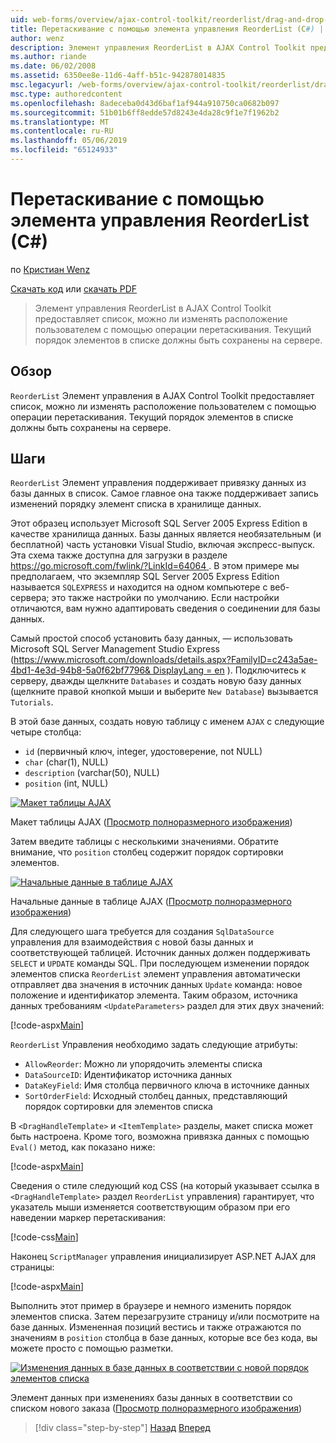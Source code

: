 ```yaml
---
uid: web-forms/overview/ajax-control-toolkit/reorderlist/drag-and-drop-via-reorderlist-cs
title: Перетаскивание с помощью элемента управления ReorderList (C#) | Документация Майкрософт
author: wenz
description: Элемент управления ReorderList в AJAX Control Toolkit предоставляет список, можно ли изменять расположение пользователем с помощью операции перетаскивания. Текущий порядок элементов в списке должны...
ms.author: riande
ms.date: 06/02/2008
ms.assetid: 6350ee8e-11d6-4aff-b51c-942878014835
msc.legacyurl: /web-forms/overview/ajax-control-toolkit/reorderlist/drag-and-drop-via-reorderlist-cs
msc.type: authoredcontent
ms.openlocfilehash: 8adeceba0d43d6baf1af944a910750ca0682b097
ms.sourcegitcommit: 51b01b6ff8edde57d8243e4da28c9f1e7f1962b2
ms.translationtype: MT
ms.contentlocale: ru-RU
ms.lasthandoff: 05/06/2019
ms.locfileid: "65124933"
---
```

# <a name="drag-and-drop-via-reorderlist-c"></a>Перетаскивание с помощью элемента управления ReorderList (C#)

по [Кристиан Wenz](https://github.com/wenz)

[Скачать код](http://download.microsoft.com/download/9/3/f/93f8daea-bebd-4821-833b-95205389c7d0/ReorderList5.cs.zip) или [скачать PDF](http://download.microsoft.com/download/2/d/c/2dc10e34-6983-41d4-9c08-f78f5387d32b/reorderlist5CS.pdf)

> Элемент управления ReorderList в AJAX Control Toolkit предоставляет список, можно ли изменять расположение пользователем с помощью операции перетаскивания. Текущий порядок элементов в списке должны быть сохранены на сервере.

## <a name="overview"></a>Обзор

`ReorderList` Элемент управления в AJAX Control Toolkit предоставляет список, можно ли изменять расположение пользователем с помощью операции перетаскивания. Текущий порядок элементов в списке должны быть сохранены на сервере.

## <a name="steps"></a>Шаги

`ReorderList` Элемент управления поддерживает привязку данных из базы данных в список. Самое главное она также поддерживает запись изменений порядку элемент списка в хранилище данных.

Этот образец использует Microsoft SQL Server 2005 Express Edition в качестве хранилища данных. Базы данных является необязательным (и бесплатной) часть установки Visual Studio, включая экспресс-выпуск. Эта схема также доступна для загрузки в разделе [ https://go.microsoft.com/fwlink/?LinkId=64064 ](https://go.microsoft.com/fwlink/?LinkId=64064). В этом примере мы предполагаем, что экземпляр SQL Server 2005 Express Edition называется `SQLEXPRESS` и находится на одном компьютере с веб-сервера; это также настройки по умолчанию. Если настройки отличаются, вам нужно адаптировать сведения о соединении для базы данных.

Самый простой способ установить базу данных, — использовать Microsoft SQL Server Management Studio Express ([https://www.microsoft.com/downloads/details.aspx?FamilyID=c243a5ae-4bd1-4e3d-94b8-5a0f62bf7796&amp; DisplayLang = en](https://www.microsoft.com/downloads/details.aspx?FamilyID=c243a5ae-4bd1-4e3d-94b8-5a0f62bf7796&amp;DisplayLang=en) ). Подключитесь к серверу, дважды щелкните `Databases` и создать новую базу данных (щелкните правой кнопкой мыши и выберите `New Database`) вызывается `Tutorials`.

В этой базе данных, создать новую таблицу с именем `AJAX` с следующие четыре столбца:

- `id` (первичный ключ, integer, удостоверение, not NULL)
- `char` (char(1), NULL)
- `description` (varchar(50), NULL)
- `position` (int, NULL)

[![Макет таблицы AJAX](drag-and-drop-via-reorderlist-cs/_static/image2.png)](drag-and-drop-via-reorderlist-cs/_static/image1.png)

Макет таблицы AJAX ([Просмотр полноразмерного изображения](drag-and-drop-via-reorderlist-cs/_static/image3.png))

Затем введите таблицы с несколькими значениями. Обратите внимание, что `position` столбец содержит порядок сортировки элементов.

[![Начальные данные в таблице AJAX](drag-and-drop-via-reorderlist-cs/_static/image5.png)](drag-and-drop-via-reorderlist-cs/_static/image4.png)

Начальные данные в таблице AJAX ([Просмотр полноразмерного изображения](drag-and-drop-via-reorderlist-cs/_static/image6.png))

Для следующего шага требуется для создания `SqlDataSource` управления для взаимодействия с новой базы данных и соответствующей таблицей. Источник данных должен поддерживать `SELECT` и `UPDATE` команды SQL. При последующем изменении порядок элементов списка `ReorderList` элемент управления автоматически отправляет два значения в источник данных `Update` команда: новое положение и идентификатор элемента. Таким образом, источника данных требованиям `<UpdateParameters>` раздел для этих двух значений:

[!code-aspx[Main](drag-and-drop-via-reorderlist-cs/samples/sample1.aspx)]

`ReorderList` Управления необходимо задать следующие атрибуты:

- `AllowReorder`: Можно ли упорядочить элементы списка
- `DataSourceID`: Идентификатор источника данных
- `DataKeyField`: Имя столбца первичного ключа в источнике данных
- `SortOrderField`: Исходный столбец данных, представляющий порядок сортировки для элементов списка

В `<DragHandleTemplate>` и `<ItemTemplate>` разделы, макет списка может быть настроена. Кроме того, возможна привязка данных с помощью `Eval()` метод, как показано ниже:

[!code-aspx[Main](drag-and-drop-via-reorderlist-cs/samples/sample2.aspx)]

Сведения о стиле следующий код CSS (на который указывает ссылка в `<DragHandleTemplate>` раздел `ReorderList` управления) гарантирует, что указатель мыши изменяется соответствующим образом при его наведении маркер перетаскивания:

[!code-css[Main](drag-and-drop-via-reorderlist-cs/samples/sample3.css)]

Наконец `ScriptManager` управления инициализирует ASP.NET AJAX для страницы:

[!code-aspx[Main](drag-and-drop-via-reorderlist-cs/samples/sample4.aspx)]

Выполнить этот пример в браузере и немного изменить порядок элементов списка. Затем перезагрузите страницу и/или посмотрите на базе данных. Измененная позиций вестись и также отражаются по значениям в `position` столбца в базе данных, которые все без кода, вы можете просто с помощью разметки.

[![Изменения данных в базе данных в соответствии с новой порядок элементов списка](drag-and-drop-via-reorderlist-cs/_static/image8.png)](drag-and-drop-via-reorderlist-cs/_static/image7.png)

Элемент данных при изменениях базы данных в соответствии со списком нового заказа ([Просмотр полноразмерного изображения](drag-and-drop-via-reorderlist-cs/_static/image9.png))

> [!div class="step-by-step"]
> [Назад](using-postbacks-with-reorderlist-cs.md)
> [Вперед](using-postbacks-with-reorderlist-vb.md)
